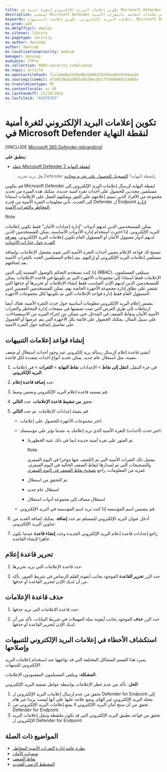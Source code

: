 ```yaml
---
title: تكوين إعلامات البريد الإلكتروني لثغرة أمنية في Microsoft Defender لنقطة النهاية
description: استخدم Microsoft Defender لنقطة النهاية لتكوين إعدادات إعلامات البريد الإلكتروني للأحداث الخاصة بالثغرات الأمنية.
keywords: إعلامات البريد الإلكتروني، تكوين إعلامات التنبيهات، Microsoft Defender لنقطة النهاية، إعلامات نقطة النهاية ل Microsoft Defender لتنبيهات نقطة النهاية، windows enterprise، windows education
ms.prod: w10
ms.mktglfcycl: deploy
ms.sitesec: library
ms.pagetype: security
ms.author: dansimp
author: dansimp
ms.localizationpriority: medium
manager: dansimp
audience: ITPro
ms.collection: M365-security-compliance
ms.topic: article
ms.openlocfilehash: 7cc2ab66e1d59a9b32ddb25d2b9aa9e7876daa20
ms.sourcegitcommit: dfa9f28a5a5055a9530ec82c7f594808bf28d0dc
ms.translationtype: MT
ms.contentlocale: ar-SA
ms.lasthandoff: 11/29/2021
ms.locfileid: "63575755"
---
```

# <a name="configure-vulnerability-email-notifications-in-microsoft-defender-for-endpoint"></a>تكوين إعلامات البريد الإلكتروني لثغرة أمنية في Microsoft Defender لنقطة النهاية

[!INCLUDE [Microsoft 365 Defender rebranding](../../includes/microsoft-defender.md)]

**ينطبق على:**
- [خطة Microsoft Defender لنقطة النهاية 2](https://go.microsoft.com/fwlink/p/?linkid=2154037)

> هل تريد تجربة Defender لنقطة النهاية؟ [التسجيل للحصول على تجربة مجانية.](https://signup.microsoft.com/create-account/signup?products=7f379fee-c4f9-4278-b0a1-e4c8c2fcdf7e&ru=https://aka.ms/MDEp2OpenTrial?ocid=docs-wdatp-emailconfig-abovefoldlink)

قم بتكوين Microsoft Defender لنقطة النهاية لإرسال إعلامات البريد الإلكتروني إلى مستلمين محددين للحصول على أحداث ثغرة أمنية جديدة. تمكنك هذه الميزة من تحديد مجموعة من الأفراد الذين سيتم إعلامهم على الفور ويمكنهم العمل على الإعلامات استنادا إلى الحدث. تأتي معلومات الثغرة الأمنية من قدرة Defender ل Endpoint [إدارة المخاطر والثغرات الأمنية](next-gen-threat-and-vuln-mgt.md).

> [!NOTE]
> يمكن للمستخدمين الذين لديهم أذونات "إدارة إعدادات الأمان" فقط تكوين إعلامات البريد الإلكتروني. إذا اخترت استخدام إدارة الأذونات الأساسية، يمكن للمستخدمين الذين لديهم أدوار مسؤول الأمان أو المسؤول العام تكوين إعلامات البريد الإلكتروني. [معرفة المزيد حول خيارات الأذونات](user-roles.md)

تسمح لك قواعد الإعلام بتعيين أحداث الثغرة الأمنية التي تقوم بتشغيل الإعلامات، وإضافة مستلمي إعلامات البريد الإلكتروني أو إزالتهم. يتم إعلام المستلمين الجدد بالثغرات الأمنية بعد إضافتهم.

إذا كنت تستخدم التحكم بالوصول المستند إلى الدور (RBAC)، سيتلقى المستلمون الإعلامات فقط استنادا إلى مجموعات الأجهزة التي تم تكوينها في قاعدة الإعلامات.
يمكن للمستخدمين الذين لديهم الإذن المناسب فقط إنشاء الإعلامات أو تحريرها أو حذفها التي تقتصر على نطاق إدارة مجموعة الأجهزة الخاصة بهم. يمكن للمستخدمين المعينين لدور المسؤول العام فقط إدارة قواعد الإعلامات التي تم تكوينها لكل مجموعات الأجهزة.

يتضمن إعلام البريد الإلكتروني معلومات أساسية حول حدث الثغرة الأمنية. هناك أيضا ارتباطات إلى طرق العرض التي تمت تصفيتها في صفحات [](tvm-security-recommendation.md) إدارة المخاطر والثغرات الأمنية الأمان ونقاط [](tvm-weaknesses.md) الضعف في المدخل حتى تتمكن من إجراء المزيد من الاستقصاءات. على سبيل المثال، يمكنك الحصول على قائمة بكل الأجهزة التي يتم عرضها أو الحصول على تفاصيل إضافية حول الثغرة الأمنية.

## <a name="create-rules-for-alert-notifications"></a>إنشاء قواعد إعلامات التنبيهات

أنشئ قاعدة إعلام لإرسال رسالة بريد إلكتروني عند وجود أحداث استغلال أو ضعف معينة، مثل استغلال عام جديد. يمكن تحديد أنواع أحداث متعددة لكل قاعدة.

1. في جزء التنقل، **انتقل إلى نقاط** \> الإعدادات **نقاط النهاية** \> **الثغرات** \> في إعلامات **البريد الإلكتروني**.

2. حدد **إضافة قاعدة إعلام**.

3. قم  تسمية قاعدة إعلام البريد الإلكتروني وتضمن وصفا.

4. تحقق **من تنشيط قاعدة الإعلامات**. حدد **التالي**

5. قم بتعبئة إعدادات الإعلامات. ثم حدد **التالي**

    - اختر مجموعات الأجهزة للحصول على إعلامات.
    - اختر حدث (أحداث) الثغرة الأمنية الذي تريد إعلامك به عندما تؤثر على مؤسستك:
        - تم العثور على ثغرة أمنية جديدة (بما في ذلك عتبة الخطورة)

            > [!NOTE]
            > يشمل ذلك الثغرات الأمنية التي [](tvm-zero-day-vulnerabilities.md) تم الكشف عنها مؤخرا في اليوم الصفري والتصحيحات التي تم إصدارها لنقاط الضعف الحالية في اليوم الصفري. لمزيد من المعلومات، راجع [تصحيح نقاط الضعف في اليوم الصفري](tvm-zero-day-vulnerabilities.md#patching-zero-day-vulnerabilities).

        - تم التحقق من استغلال
        - استغلال عام جديد
        - استغلال مضاف إلى مجموعة أدوات استغلال

    - قم بتضمين اسم المؤسسة إذا كنت تريد اسم المؤسسة في البريد الإلكتروني.

6. أدخل عنوان البريد الإلكتروني للمستلم ثم حدد **إضافة**. يمكنك إضافة العديد من عناوين البريد الإلكتروني.

7. راجع إعدادات قاعدة إعلام البريد الإلكتروني الجديدة وحدد **إنشاء قاعدة** عندما تكون جاهزا لإنشاء القاعدة.

## <a name="edit-a-notification-rule"></a>تحرير قاعدة إعلام

1. حدد قاعدة الإعلامات التي تريد تحريرها.

2. حدد الزر **تحرير القاعدة** الموجود بجانب أيقونة القلم الرصاص في شريط الصور. تأكد من أن لديك الإذن لتحرير القاعدة أو حذفها.

## <a name="delete-notification-rule"></a>حذف قاعدة الإعلامات

1. حدد قاعدة الإعلامات التي تريد حذفها.

2. حدد الزر **حذف** الموجود بجانب أيقونة سلة المهملات في شريط البيانات. تأكد من أن لديك الإذن لتحرير القاعدة أو حذفها.

## <a name="troubleshoot-email-notifications-for-alerts"></a>استكشاف الأخطاء في إعلامات البريد الإلكتروني للتنبيهات وإصلاحها

يسرد هذا القسم المشاكل المختلفة التي قد تواجهها عند استخدام إعلامات البريد الإلكتروني للتنبيهات.

**المشكلة:** ويتلقى المستلمون المقصودون الإعلامات.

**الحل:** تأكد من عدم حظر الإعلامات بواسطة عوامل تصفية البريد الإلكتروني:

1. تحقق من عدم إرسال إعلامات البريد الإلكتروني ل Defender for Endpoint إلى مجلد البريد الإلكتروني غير الهام. وضع علامة عليها على أنها ليست بريدا غير هام.
2. تحقق من أن منتج أمان البريد الإلكتروني لا يمنع إعلامات البريد الإلكتروني من Defender for Endpoint.
3. تحقق من قواعد تطبيق البريد الإلكتروني التي قد تكون ملتقطة وتنقل إعلامات البريد الإلكتروني ل Defender for Endpoint.

## <a name="related-topics"></a>المواضيع ذات الصلة

- [نظرة عامة إدارة الثغرات الأمنية المخاطر](next-gen-threat-and-vuln-mgt.md)
- [توصيات الأمان](tvm-security-recommendation.md)
- [نقاط الضعف](tvm-weaknesses.md)
- [المخطط الزمني للحدث](threat-and-vuln-mgt-event-timeline.md)
